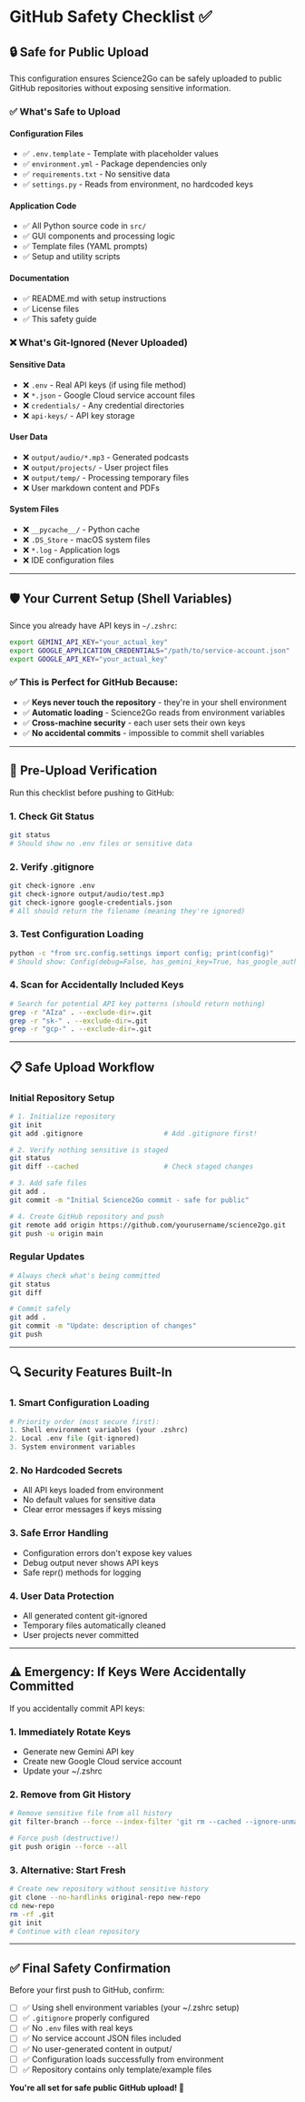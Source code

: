 # GitHub Safety Checklist ✅

## 🔒 Safe for Public Upload

This configuration ensures Science2Go can be safely uploaded to public GitHub repositories without exposing sensitive information.

### ✅ **What's Safe to Upload**

#### Configuration Files
- ✅ `.env.template` - Template with placeholder values
- ✅ `environment.yml` - Package dependencies only
- ✅ `requirements.txt` - No sensitive data
- ✅ `settings.py` - Reads from environment, no hardcoded keys

#### Application Code
- ✅ All Python source code in `src/`
- ✅ GUI components and processing logic
- ✅ Template files (YAML prompts)
- ✅ Setup and utility scripts

#### Documentation
- ✅ README.md with setup instructions
- ✅ License files
- ✅ This safety guide

### ❌ **What's Git-Ignored (Never Uploaded)**

#### Sensitive Data
- ❌ `.env` - Real API keys (if using file method)
- ❌ `*.json` - Google Cloud service account files
- ❌ `credentials/` - Any credential directories
- ❌ `api-keys/` - API key storage

#### User Data
- ❌ `output/audio/*.mp3` - Generated podcasts
- ❌ `output/projects/` - User project files
- ❌ `output/temp/` - Processing temporary files
- ❌ User markdown content and PDFs

#### System Files
- ❌ `__pycache__/` - Python cache
- ❌ `.DS_Store` - macOS system files
- ❌ `*.log` - Application logs
- ❌ IDE configuration files

---

## 🛡️ **Your Current Setup (Shell Variables)**

Since you already have API keys in `~/.zshrc`:
```bash
export GEMINI_API_KEY="your_actual_key"
export GOOGLE_APPLICATION_CREDENTIALS="/path/to/service-account.json"  
export GOOGLE_API_KEY="your_actual_key"
```

### ✅ **This is Perfect for GitHub Because:**
- ✅ **Keys never touch the repository** - they're in your shell environment
- ✅ **Automatic loading** - Science2Go reads from environment variables
- ✅ **Cross-machine security** - each user sets their own keys
- ✅ **No accidental commits** - impossible to commit shell variables

---

## 🚀 **Pre-Upload Verification**

Run this checklist before pushing to GitHub:

### 1. **Check Git Status**
```bash
git status
# Should show no .env files or sensitive data
```

### 2. **Verify .gitignore**
```bash
git check-ignore .env
git check-ignore output/audio/test.mp3
git check-ignore google-credentials.json
# All should return the filename (meaning they're ignored)
```

### 3. **Test Configuration Loading**
```bash
python -c "from src.config.settings import config; print(config)"
# Should show: Config(debug=False, has_gemini_key=True, has_google_auth=True)
```

### 4. **Scan for Accidentally Included Keys**
```bash
# Search for potential API key patterns (should return nothing)
grep -r "AIza" . --exclude-dir=.git
grep -r "sk-" . --exclude-dir=.git  
grep -r "gcp-" . --exclude-dir=.git
```

---

## 📋 **Safe Upload Workflow**

### Initial Repository Setup
```bash
# 1. Initialize repository
git init
git add .gitignore                    # Add .gitignore first!

# 2. Verify nothing sensitive is staged
git status
git diff --cached                     # Check staged changes

# 3. Add safe files
git add .
git commit -m "Initial Science2Go commit - safe for public"

# 4. Create GitHub repository and push
git remote add origin https://github.com/yourusername/science2go.git
git push -u origin main
```

### Regular Updates
```bash
# Always check what's being committed
git status
git diff

# Commit safely
git add .
git commit -m "Update: description of changes"
git push
```

---

## 🔍 **Security Features Built-In**

### **1. Smart Configuration Loading**
```python
# Priority order (most secure first):
1. Shell environment variables (your .zshrc)
2. Local .env file (git-ignored)  
3. System environment variables
```

### **2. No Hardcoded Secrets**
- All API keys loaded from environment
- No default values for sensitive data
- Clear error messages if keys missing

### **3. Safe Error Handling**
- Configuration errors don't expose key values
- Debug output never shows API keys
- Safe repr() methods for logging

### **4. User Data Protection**
- All generated content git-ignored
- Temporary files automatically cleaned
- User projects never committed

---

## ⚠️ **Emergency: If Keys Were Accidentally Committed**

If you accidentally commit API keys:

### **1. Immediately Rotate Keys**
- Generate new Gemini API key
- Create new Google Cloud service account
- Update your ~/.zshrc

### **2. Remove from Git History**
```bash
# Remove sensitive file from all history
git filter-branch --force --index-filter 'git rm --cached --ignore-unmatch .env' --prune-empty --tag-name-filter cat -- --all

# Force push (destructive!)
git push origin --force --all
```

### **3. Alternative: Start Fresh**
```bash
# Create new repository without sensitive history
git clone --no-hardlinks original-repo new-repo
cd new-repo
rm -rf .git
git init
# Continue with clean repository
```

---

## ✅ **Final Safety Confirmation**

Before your first push to GitHub, confirm:

- [ ] ✅ Using shell environment variables (your ~/.zshrc setup)
- [ ] ✅ `.gitignore` properly configured
- [ ] ✅ No `.env` files with real keys
- [ ] ✅ No service account JSON files included
- [ ] ✅ No user-generated content in output/
- [ ] ✅ Configuration loads successfully from environment
- [ ] ✅ Repository contains only template/example files

**You're all set for safe public GitHub upload! 🚀**